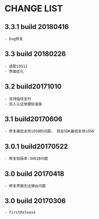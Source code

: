 CHANGE LIST
======
## 3.3.1 build 20180416
	- bug修复

## 3.3 build 20180226
    - 适配iOS11
    - 界面优化


## 3.2 build20171010
    - 支持指纹支付
    - 加入认证快捷标准版


## 3.1 build20170606
    - 修复最低支持iOS8的问题， 现在SDK最低支持iOS6

## 3.0.1 build20170522
    - 修复低版本-34018问题

## 3.0 build 20170418
    - 修复界面无法弹出问题

## 3.0 build 20170306
    - firstRelease
